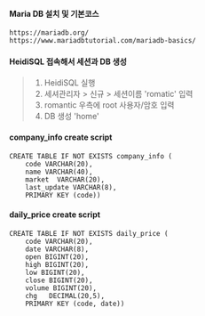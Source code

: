 #### Maria DB 설치 및 기본코스
```
https://mariadb.org/
https://www.mariadbtutorial.com/mariadb-basics/   
```

#### HeidiSQL 접속해서 세션과 DB 생성
> 1. HeidiSQL 실행
> 2. 세셔관리자 > 신규 > 세션이름 'romatic' 입력
> 3. romantic 우측에 root 사용자/암호 입력
> 4. DB 생성  'home'


#### company_info create script
```
CREATE TABLE IF NOT EXISTS company_info (
    code VARCHAR(20),
    name VARCHAR(40),
    market  VARCHAR(20),
    last_update VARCHAR(8),
    PRIMARY KEY (code))

```

#### daily_price create script
```
CREATE TABLE IF NOT EXISTS daily_price (
    code VARCHAR(20),
    date VARCHAR(8),
    open BIGINT(20),
    high BIGINT(20),
    low BIGINT(20),
    close BIGINT(20),
    volume BIGINT(20),
    chg   DECIMAL(20,5),
    PRIMARY KEY (code, date))
```
